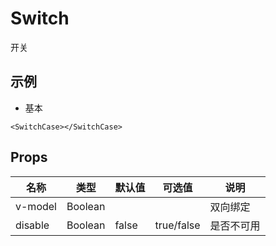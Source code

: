 # Switch

开关

## 示例

- 基本

```vue
<SwitchCase></SwitchCase>
```

## Props

| 名称    | 类型    | 默认值 | 可选值     | 说明       |
| ------- | ------- | ------ | ---------- | ---------- |
| v-model | Boolean |        |            | 双向绑定   |
| disable | Boolean | false  | true/false | 是否不可用 |
